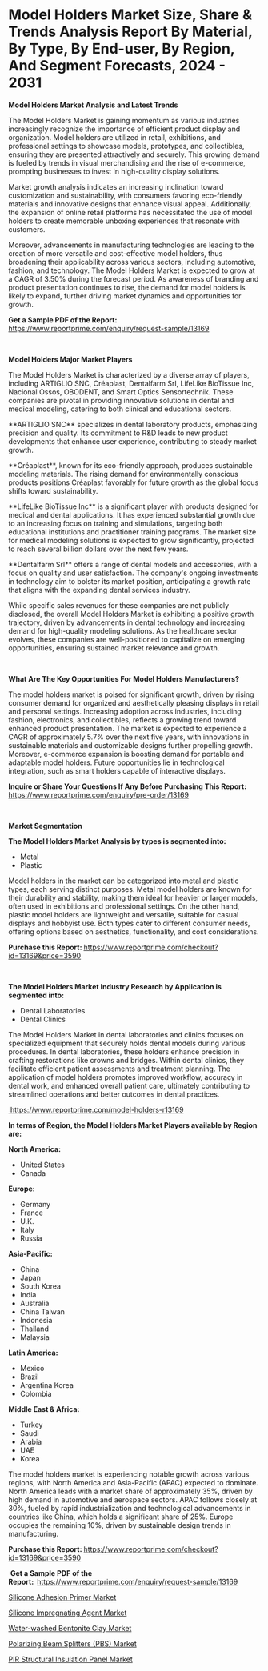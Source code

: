 <p><h1>Model Holders Market Size, Share & Trends Analysis Report By Material, By Type, By End-user, By Region, And Segment Forecasts, 2024 - 2031</h1></p><p><strong>Model Holders Market Analysis and Latest Trends</strong></p>
<p><p>The Model Holders Market is gaining momentum as various industries increasingly recognize the importance of efficient product display and organization. Model holders are utilized in retail, exhibitions, and professional settings to showcase models, prototypes, and collectibles, ensuring they are presented attractively and securely. This growing demand is fueled by trends in visual merchandising and the rise of e-commerce, prompting businesses to invest in high-quality display solutions.</p><p>Market growth analysis indicates an increasing inclination toward customization and sustainability, with consumers favoring eco-friendly materials and innovative designs that enhance visual appeal. Additionally, the expansion of online retail platforms has necessitated the use of model holders to create memorable unboxing experiences that resonate with customers.</p><p>Moreover, advancements in manufacturing technologies are leading to the creation of more versatile and cost-effective model holders, thus broadening their applicability across various sectors, including automotive, fashion, and technology. The Model Holders Market is expected to grow at a CAGR of 3.50% during the forecast period. As awareness of branding and product presentation continues to rise, the demand for model holders is likely to expand, further driving market dynamics and opportunities for growth.</p></p>
<p><strong>Get a Sample PDF of the Report:&nbsp;</strong> <a href="https://www.reportprime.com/enquiry/request-sample/13169?utm_campaign=1550&utm_medium=2&utm_source=Github&utm_content=ia&utm_term=18102024&utm_id=model-holders">https://www.reportprime.com/enquiry/request-sample/13169</a></p>
<p>&nbsp;</p>
<p><strong>Model Holders Major Market Players</strong></p>
<p><p>The Model Holders Market is characterized by a diverse array of players, including ARTIGLIO SNC, Créaplast, Dentalfarm Srl, LifeLike BioTissue Inc, Nacional Ossos, OBODENT, and Smart Optics Sensortechnik. These companies are pivotal in providing innovative solutions in dental and medical modeling, catering to both clinical and educational sectors.</p><p>**ARTIGLIO SNC** specializes in dental laboratory products, emphasizing precision and quality. Its commitment to R&D leads to new product developments that enhance user experience, contributing to steady market growth.</p><p>**Créaplast**, known for its eco-friendly approach, produces sustainable modeling materials. The rising demand for environmentally conscious products positions Créaplast favorably for future growth as the global focus shifts toward sustainability.</p><p>**LifeLike BioTissue Inc** is a significant player with products designed for medical and dental applications. It has experienced substantial growth due to an increasing focus on training and simulations, targeting both educational institutions and practitioner training programs. The market size for medical modeling solutions is expected to grow significantly, projected to reach several billion dollars over the next few years.</p><p>**Dentalfarm Srl** offers a range of dental models and accessories, with a focus on quality and user satisfaction. The company's ongoing investments in technology aim to bolster its market position, anticipating a growth rate that aligns with the expanding dental services industry.</p><p>While specific sales revenues for these companies are not publicly disclosed, the overall Model Holders Market is exhibiting a positive growth trajectory, driven by advancements in dental technology and increasing demand for high-quality modeling solutions. As the healthcare sector evolves, these companies are well-positioned to capitalize on emerging opportunities, ensuring sustained market relevance and growth.</p></p>
<p>&nbsp;</p>
<p><strong>What Are The Key Opportunities For Model Holders Manufacturers?</strong></p>
<p><p>The model holders market is poised for significant growth, driven by rising consumer demand for organized and aesthetically pleasing displays in retail and personal settings. Increasing adoption across industries, including fashion, electronics, and collectibles, reflects a growing trend toward enhanced product presentation. The market is expected to experience a CAGR of approximately 5.7% over the next five years, with innovations in sustainable materials and customizable designs further propelling growth. Moreover, e-commerce expansion is boosting demand for portable and adaptable model holders. Future opportunities lie in technological integration, such as smart holders capable of interactive displays.</p></p>
<p><strong>Inquire or Share Your Questions If Any Before Purchasing This Report:</strong> <a href="https://www.reportprime.com/enquiry/pre-order/13169?utm_campaign=1550&utm_medium=2&utm_source=Github&utm_content=ia&utm_term=18102024&utm_id=model-holders">https://www.reportprime.com/enquiry/pre-order/13169</a></p>
<p>&nbsp;</p>
<p><strong>Market Segmentation</strong></p>
<p><strong>The Model Holders Market Analysis by types is segmented into:</strong></p>
<p><ul><li>Metal</li><li>Plastic</li></ul></p>
<p><p>Model holders in the market can be categorized into metal and plastic types, each serving distinct purposes. Metal model holders are known for their durability and stability, making them ideal for heavier or larger models, often used in exhibitions and professional settings. On the other hand, plastic model holders are lightweight and versatile, suitable for casual displays and hobbyist use. Both types cater to different consumer needs, offering options based on aesthetics, functionality, and cost considerations.</p></p>
<p><strong>Purchase this Report:&nbsp;</strong><a href="https://www.reportprime.com/checkout?id=13169&price=3590&utm_campaign=1550&utm_medium=2&utm_source=Github&utm_content=ia&utm_term=18102024&utm_id=model-holders">https://www.reportprime.com/checkout?id=13169&price=3590</a></p>
<p>&nbsp;</p>
<p><strong>The Model Holders Market Industry Research by Application is segmented into:</strong></p>
<p><ul><li>Dental Laboratories</li><li>Dental Clinics</li></ul></p>
<p><p>The Model Holders Market in dental laboratories and clinics focuses on specialized equipment that securely holds dental models during various procedures. In dental laboratories, these holders enhance precision in crafting restorations like crowns and bridges. Within dental clinics, they facilitate efficient patient assessments and treatment planning. The application of model holders promotes improved workflow, accuracy in dental work, and enhanced overall patient care, ultimately contributing to streamlined operations and better outcomes in dental practices.</p></p>
<p><a href="https://www.reportprime.com/model-holders-r13169?utm_campaign=1550&utm_medium=2&utm_source=Github&utm_content=ia&utm_term=18102024&utm_id=model-holders">&nbsp;https://www.reportprime.com/model-holders-r13169</a></p>
<p><strong>In terms of Region, the Model Holders Market Players available by Region are:</strong></p>
<p>
    <p> <strong> North America: </strong>
        <ul>
            <li>United States</li>
            <li>Canada</li>
        </ul>
        </p> 
    <p> <strong> Europe: </strong>
        <ul>
            <li>Germany</li>
            <li>France</li>
            <li>U.K.</li>
            <li>Italy</li>
            <li>Russia</li>
        </ul>
        </p> 
    <p> <strong> Asia-Pacific: </strong>
        <ul>
            <li>China</li>
            <li>Japan</li>
            <li>South Korea</li>
            <li>India</li>
            <li>Australia</li>
            <li>China Taiwan</li>
            <li>Indonesia</li>
            <li>Thailand</li>
            <li>Malaysia</li>
        </ul>
        </p> 
    <p> <strong> Latin America: </strong>
        <ul>
            <li>Mexico</li>
            <li>Brazil</li>
            <li>Argentina Korea</li>
            <li>Colombia</li>
        </ul>
        </p> 
    <p> <strong> Middle East & Africa: </strong>
        <ul>
            <li>Turkey</li>
            <li>Saudi</li>
            <li>Arabia</li>
            <li>UAE</li>
            <li>Korea</li>
        </ul>
    </p>
    </p>
<p><p>The model holders market is experiencing notable growth across various regions, with North America and Asia-Pacific (APAC) expected to dominate. North America leads with a market share of approximately 35%, driven by high demand in automotive and aerospace sectors. APAC follows closely at 30%, fueled by rapid industrialization and technological advancements in countries like China, which holds a significant share of 25%. Europe occupies the remaining 10%, driven by sustainable design trends in manufacturing.</p></p>
<p><strong>Purchase this Report: </strong><a href="https://www.reportprime.com/checkout?id=13169&price=3590&utm_campaign=1550&utm_medium=2&utm_source=Github&utm_content=ia&utm_term=18102024&utm_id=model-holders">https://www.reportprime.com/checkout?id=13169&price=3590</a></p>
<p>&nbsp;<strong>Get a Sample PDF of the Report:&nbsp;&nbsp;</strong><a href="https://www.reportprime.com/enquiry/request-sample/13169?utm_campaign=1550&utm_medium=2&utm_source=Github&utm_content=ia&utm_term=18102024&utm_id=model-holders">https://www.reportprime.com/enquiry/request-sample/13169</a></p>
<p><strong></strong></p>
<p><p><a href="https://www.linkedin.com/pulse/decoding-silicone-adhesion-primer-market-signals-growth-algorithms-y5sge?utm_campaign=1550&utm_medium=2&utm_source=Github&utm_content=ia&utm_term=18102024&utm_id=model-holders">Silicone Adhesion Primer Market</a></p><p><a href="https://www.linkedin.com/pulse/silicone-impregnating-agent-market-penetration-strategies-untapped-z23ee?utm_campaign=1550&utm_medium=2&utm_source=Github&utm_content=ia&utm_term=18102024&utm_id=model-holders">Silicone Impregnating Agent Market</a></p><p><a href="https://www.linkedin.com/pulse/strategic-insights-global-water-washed-bentonite-clay-market-trends-keese?utm_campaign=1550&utm_medium=2&utm_source=Github&utm_content=ia&utm_term=18102024&utm_id=model-holders">Water-washed Bentonite Clay Market</a></p><p><a href="https://github.com/ChiragRp1/Market-Research-Report-List-6/blob/main/polarizing-beam-splitters-pbs-market.md?utm_campaign=1550&utm_medium=2&utm_source=Github&utm_content=ia&utm_term=18102024&utm_id=model-holders">Polarizing Beam Splitters (PBS) Market</a></p><p><a href="https://www.linkedin.com/pulse/emerging-technologies-reshaping-pir-structural-insulation-panel-jd2ue?utm_campaign=1550&utm_medium=2&utm_source=Github&utm_content=ia&utm_term=18102024&utm_id=model-holders">PIR Structural Insulation Panel Market</a></p></p>